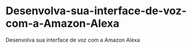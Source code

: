 # Desenvolva-sua-interface-de-voz-com-a-Amazon-Alexa
Desenvolva sua interface de voz com a Amazon Alexa
